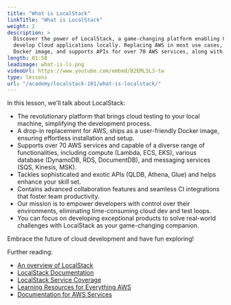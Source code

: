 ```yaml
---
title: "What is LocalStack"
linkTitle: "What is LocalStack"
weight: 2
description: >
  Discover the power of LocalStack, a game-changing platform enabling Cloud Development Teams to test and
  develop Cloud applications locally. Replacing AWS in most use cases, LocalStack ships as a 
  Docker image, and supports APIs for over 70 AWS services, along with advanced collaboration features and CI integrations.
length: 01:58
leadimage: what-is-ls.png
videoUrl: https://www.youtube.com/embed/B2EML5L3-tw
type: lessons
url: "/academy/localstack-101/what-is-localstack/"
---
```


In this lesson, we'll talk about LocalStack:

- The revolutionary platform that brings cloud testing to your local machine, simplifying the development process.
- A drop-in replacement for AWS, ships as a user-friendly Docker image, ensuring effortless installation and setup.
- Supports over 70 AWS services and capable of a diverse range of functionalities, including compute (Lambda, ECS, EKS), various database (DynamoDB, RDS, DocumentDB), and messaging services (SQS, Kinesis, MSK).
- Tackles sophisticated and exotic APIs (QLDB, Athena, Glue) and helps enhance your skill set.
- Contains advanced collaboration features and seamless CI integrations that foster team productivity.
- Our mission is to empower developers with control over their environments, eliminating time-consuming cloud dev and test loops.
- You can focus on developing exceptional products to solve real-world challenges with LocalStack as your game-changing companion. 

Embrace the future of cloud development and have fun exploring!

Further reading:

- [An overview of LocalStack](https://localstack.cloud/)
- [LocalStack Documentation](https://docs.localstack.cloud/overview)
- [LocalStack Service Coverage](https://docs.localstack.cloud/user-guide/aws/feature-coverage/)
- [Learning Resources for Everything AWS](https://aws.amazon.com/developer/learning/)
- [Documentation for AWS Services](https://docs.aws.amazon.com/)



